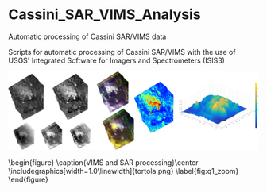 # Cassini_SAR_VIMS_Analysis
Automatic processing of Cassini SAR/VIMS data


Scripts for automatic processing of Cassini SAR/VIMS with the use of USGS' Integrated Software for Imagers and Spectrometers (ISIS3)

![Alt text](tortola.png?raw=true "Optional Title")

\begin{figure}
\caption{VIMS and SAR processing}\center
\includegraphics[width=1.0\linewidth]{tortola.png}
\label{fig:q1_zoom}
\end{figure}
